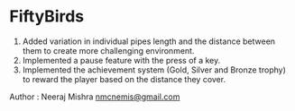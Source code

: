 # FiftyBirds
1. Added variation in individual pipes length and the distance between them to create more challenging environment.
2. Implemented a pause feature with the press of a key.
3. Implemented the achievement system (Gold, Silver and Bronze trophy) to reward the player based on the distance they cover.

Author : Neeraj Mishra
nmcnemis@gmail.com
